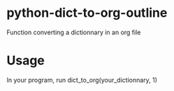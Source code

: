 # python-dict-to-org-outline

Function converting a dictionnary in an org file

# Usage
In your program, run dict_to_org(your_dictionnary, 1)

